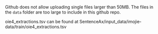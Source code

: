 Github does not allow uploading 
single files larger than 50MB.
The files in the `data` folder 
are too large to include in this 
github repo. 

oie4_extractions.tsv can be found at
SentenceAx/input_data/imojie-data/train/oie4_extractions.tsv
